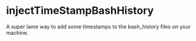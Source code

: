 # injectTimeStampBashHistory
A super lame way to add some timestamps to the bash_history files on your machine.
